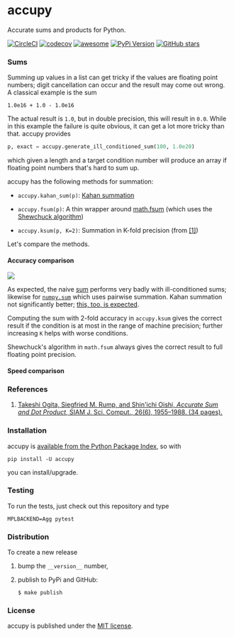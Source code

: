 # accupy

Accurate sums and products for Python.

[![CircleCI](https://img.shields.io/circleci/project/github/nschloe/accupy/master.svg)](https://circleci.com/gh/nschloe/accupy/tree/master)
[![codecov](https://img.shields.io/codecov/c/github/nschloe/accupy.svg)](https://codecov.io/gh/nschloe/accupy)
[![awesome](https://img.shields.io/badge/awesome-yes-brightgreen.svg)](https://img.shields.io/badge/awesome-yes-brightgreen.svg)
[![PyPi Version](https://img.shields.io/pypi/v/accupy.svg)](https://pypi.python.org/pypi/accupy)
[![GitHub stars](https://img.shields.io/github/stars/nschloe/accupy.svg?style=social&label=Stars)](https://github.com/nschloe/accupy)


### Sums

Summing up values in a list can get tricky if the values are floating point
numbers; digit cancellation can occur and the result may come out wrong. A
classical example is the sum
```
1.0e16 + 1.0 - 1.0e16
```
The actual result is `1.0`, but in double precision, this will result in `0.0`.
While in this example the failure is quite obvious, it can get a lot more
tricky than that. accupy provides
```python
p, exact = accupy.generate_ill_conditioned_sum(100, 1.0e20)
```
which given a length and a target condition number will produce an array if
floating point numbers that's hard to sum up.

accupy has the following methods for summation:

  * `accupy.kahan_sum(p)`: [Kahan
    summation](https://en.wikipedia.org/wiki/Kahan_summation_algorithm)

  * `accupy.fsum(p)`: A thin wrapper around
    [math.fsum](https://docs.python.org/3/library/math.html#math.fsum) (which
    uses the [Shewchuck
    algorithm](https://code.activestate.com/recipes/393090/))

  * `accupy.ksum(p, K=2)`: Summation in K-fold precision (from [[1]](#references))

Let's compare the methods.

#### Accuracy comparison

![](https://nschloe.github.io/accupy/accuracy-sums.png)

As expected, the naive
[sum](https://docs.python.org/3/library/functions.html#sum) performs very badly
with ill-conditioned sums; likewise for
[`numpy.sum`](https://docs.scipy.org/doc/numpy/reference/generated/numpy.sum.html)
which uses pairwise summation. Kahan summation not significantly better; [this,
too, is
expected](https://en.wikipedia.org/wiki/Kahan_summation_algorithm#Accuracy).

Computing the sum with 2-fold accuracy in `accupy.ksum` gives the correct
result if the condition is at most in the range of machine precision; further
increasing `K` helps with worse conditions.

Shewchuck's algorithm in `math.fsum` always gives the correct result to full
floating point precision.


#### Speed comparison


### References

1. [Takeshi Ogita, Siegfried M. Rump, and Shin'ichi Oishi, _Accurate Sum and Dot
   Product_, SIAM J. Sci. Comput., 26(6), 1955–1988. (34
   pages).](https://doi.org/10.1137/030601818)

### Installation

accupy is [available from the Python Package Index](https://pypi.python.org/pypi/accupy/), so with
```
pip install -U accupy
```
you can install/upgrade.

### Testing

To run the tests, just check out this repository and type
```
MPLBACKEND=Agg pytest
```

### Distribution

To create a new release

1. bump the `__version__` number,

2. publish to PyPi and GitHub:
    ```
    $ make publish
    ```

### License
accupy is published under the [MIT license](https://en.wikipedia.org/wiki/MIT_License).
